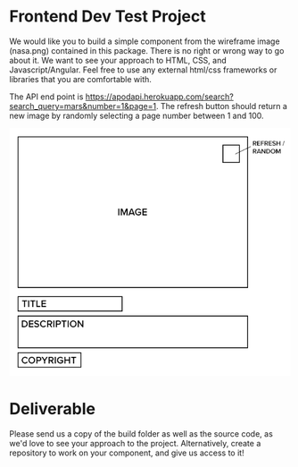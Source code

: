 # Frontend Dev Test Project

We would like you to build a simple component from the wireframe image (nasa.png) contained in this package. There is no right or wrong way to go about it. We want to see your approach to HTML, CSS, and Javascript/Angular. Feel free to use any external html/css frameworks or libraries that you are comfortable with.

The API end point is https://apodapi.herokuapp.com/search?search_query=mars&number=1&page=1. The refresh button should return a new image by randomly selecting a page number between 1 and 100.

![Image of Wireframe](https://raw.githubusercontent.com/Motasoft/Frontend-Dev-Test/master/nasa.png)

# Deliverable
Please send us a copy of the build folder as well as the source code, as we'd love to see your approach to the project. Alternatively, create a repository to work on your component, and give us access to it!
